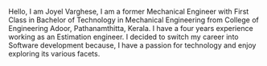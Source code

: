 Hello, I am Joyel Varghese, I am a former Mechanical Engineer with First Class in Bachelor of Technology in Mechanical Engineering from College of Engineering Adoor, Pathanamthitta, Kerala. I have a four years experience working as an Estimation engineer. I decided to switch my career into Software development because, I have a passion for technology and
                        enjoy exploring its various facets.

